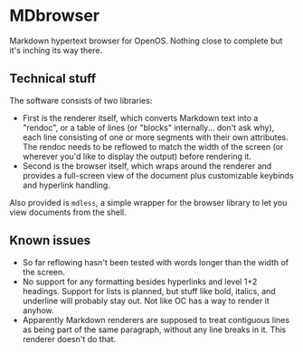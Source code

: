 # MDbrowser

Markdown hypertext browser for OpenOS. Nothing close to complete but it's inching its way there.

## Technical stuff

The software consists of two libraries:

- First is the renderer itself, which converts Markdown text into a "rendoc", or a table of lines (or "blocks" internally... don't ask why), each line consisting of one or more segments with their own attributes. The rendoc needs to be reflowed to match the width of the screen (or wherever you'd like to display the output) before rendering it.
- Second is the browser itself, which wraps around the renderer and provides a full-screen view of the document plus customizable keybinds and hyperlink handling. 

Also provided is `mdless`, a simple wrapper for the browser library to let you view documents from the shell.

## Known issues

- So far reflowing hasn't been tested with words longer than the width of the screen.
- No support for any formatting besides hyperlinks and level 1+2 headings. Support for lists is planned, but stuff like bold, italics, and underline will probably stay out. Not like OC has a way to render it anyhow.
- Apparently Markdown renderers are supposed to treat contiguous lines as being part of the same paragraph, without any line breaks in it. This renderer doesn't do that.

